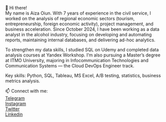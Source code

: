 👋 Hi there!  
My name is Aiza Oiun.
With 7 years of experience in the civil service, I worked on the analysis of regional economic sectors (tourism, entrepreneurship, foreign economic activity), project management, and business acceleration. Since October 2024, I have been working as a data analyst in the alcohol industry, focusing on developing and automating reports, maintaining internal databases, and delivering ad-hoc analytics.

To strengthen my data skills, I studied SQL on Udemy and completed data analysis courses at Yandex Workshop. I’m also pursuing a Master’s degree at ITMO University, majoring in Infocommunication Technologies and Communication Systems — the Cloud DevOps Engineer track.

Key skills: Python, SQL, Tableau, MS Excel, A/B testing, statistics, business metrics analysis.

📫 Connect with me:  
<a href='https://t.me/aaaaayza'> Telegram </a>   
<a href='https://www.instagram.com/aaaaayza/'> Instagram </a>   
<a href='https://twitter.com/Ayza75062692'> Twitter </a>   
<a href='https://www.linkedin.com/in/aiza-oiun-44934b2a3/'> Linkedin </a> 
